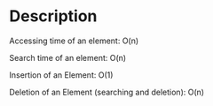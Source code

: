 # Description

Accessing time of an element: O(n)

Search time of an element: O(n)

Insertion of an Element: O(1)

Deletion of an Element (searching and deletion): O(n)
